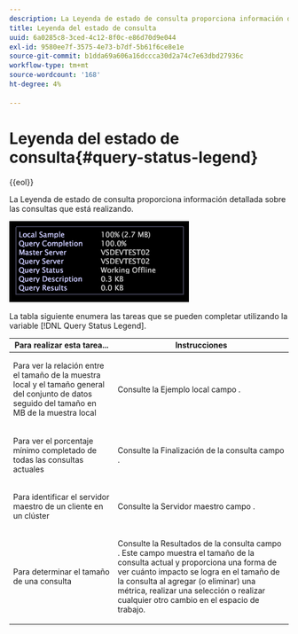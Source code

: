 ```yaml
---
description: La Leyenda de estado de consulta proporciona información detallada sobre las consultas que está realizando.
title: Leyenda del estado de consulta
uuid: 6a0285c8-3ced-4c12-8f0c-e86d70d9e044
exl-id: 9580ee7f-3575-4e73-b7df-5b61f6ce8e1e
source-git-commit: b1dda69a606a16dccca30d2a74c7e63dbd27936c
workflow-type: tm+mt
source-wordcount: '168'
ht-degree: 4%

---
```


# Leyenda del estado de consulta{#query-status-legend}

{{eol}}

La Leyenda de estado de consulta proporciona información detallada sobre las consultas que está realizando.

![](assets/vis_StatusLegend.png)

La tabla siguiente enumera las tareas que se pueden completar utilizando la variable [!DNL Query Status Legend].

<table id="table_BD9330D4B3014A84B24EF0E71872F627"> 
 <thead> 
  <tr> 
   <th colname="col1" class="entry"> Para realizar esta tarea... </th> 
   <th colname="col2" class="entry"> Instrucciones </th> 
  </tr> 
 </thead>
 <tbody> 
  <tr> 
   <td colname="col1"> <p>Para ver la relación entre el tamaño de la muestra local y el tamaño general del conjunto de datos seguido del tamaño en MB de la muestra local </p> </td> 
   <td colname="col2"> <p>Consulte la <span class="wintitle"> Ejemplo local</span> campo . </p> </td> 
  </tr> 
  <tr> 
   <td colname="col1"> <p>Para ver el porcentaje mínimo completado de todas las consultas actuales </p> </td> 
   <td colname="col2"> <p>Consulte la <span class="wintitle"> Finalización de la consulta</span> campo . </p> </td> 
  </tr> 
  <tr> 
   <td colname="col1"> <p>Para identificar el servidor maestro de un cliente en un clúster </p> </td> 
   <td colname="col2"> <p>Consulte la <span class="wintitle"> Servidor maestro</span> campo . </p> </td> 
  </tr> 
  <tr> 
   <td colname="col1"> <p>Para determinar el tamaño de una consulta </p> </td> 
   <td colname="col2"> <p>Consulte la <span class="wintitle"> Resultados de la consulta</span> campo . Este campo muestra el tamaño de la consulta actual y proporciona una forma de ver cuánto impacto se logra en el tamaño de la consulta al agregar (o eliminar) una métrica, realizar una selección o realizar cualquier otro cambio en el espacio de trabajo. </p> </td> 
  </tr> 
 </tbody> 
</table>
